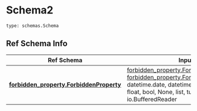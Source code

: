 # Schema2
```
type: schemas.Schema
```

## Ref Schema Info
Ref Schema | Input Type | Output Type
---------- | ---------- | -----------
[**forbidden_property.ForbiddenProperty**](../../../../../../../components/schema/forbidden_property.md) | [forbidden_property.ForbiddenPropertyDictInput](../../../../../../../components/schema/forbidden_property.md#forbiddenpropertydictinput), [forbidden_property.ForbiddenPropertyDict](../../../../../../../components/schema/forbidden_property.md#forbiddenpropertydict), str, datetime.date, datetime.datetime, uuid.UUID, int, float, bool, None, list, tuple, bytes, io.FileIO, io.BufferedReader | [forbidden_property.ForbiddenPropertyDict](../../../../../../../components/schema/forbidden_property.md#forbiddenpropertydict), str, float, int, bool, None, tuple, bytes, io.FileIO
